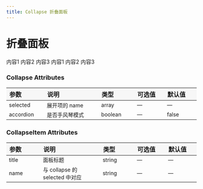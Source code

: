 ```yaml
---
title: Collapse 折叠面板
---
```


# 折叠面板

<grid-test title="基础用法" description="可同时展开多个面板，面板之间不影响">
  <collapse-demo1></collapse-demo1>
  <highlight-code slot="codeText" lang="vue">
    <y-collapse :selected.sync="selected">
      <y-collapse-item title="标题1" name="1">内容1</y-collapse-item>
      <y-collapse-item title="标题2" name="2">内容2</y-collapse-item>
      <y-collapse-item title="标题3" name="3">内容3</y-collapse-item>
    </y-collapse>
  </highlight-code>
</grid-test>

<grid-test title="手风琴效果" description="每次只能展开一个面板">
  <collapse-demo2></collapse-demo2>
  <highlight-code slot="codeText" lang="vue">
    <y-collapse :selected.sync="selected" accordion>
      <y-collapse-item title="标题1" name="1">内容1</y-collapse-item>
      <y-collapse-item title="标题2" name="2">内容2</y-collapse-item>
      <y-collapse-item title="标题3" name="3">内容3</y-collapse-item>
    </y-collapse>
  </highlight-code>
</grid-test>

<style>
table th { width: 100px; text-align: left; background: #f7f7f7; } 
table th:nth-of-type(2){ width: 200px; }
table td { font-size: 14px; }
</style>

### Collapse Attributes

| 参数      | 说明           | 类型    | 可选值 | 默认值 |
| --------- | -------------- | ------- | ------ | ------ |
| selected  | 展开项的 name  | array   | —      | —      |
| accordion | 是否手风琴模式 | boolean | —      | false  |

### CollapseItem Attributes

| 参数  | 说明                           | 类型   | 可选值 | 默认值 |
| ----- | ------------------------------ | ------ | ------ | ------ |
| title | 面板标题                       | string | —      | —      |
| name  | 与 collapse 的 selected 中对应 | string | —      | —      |

